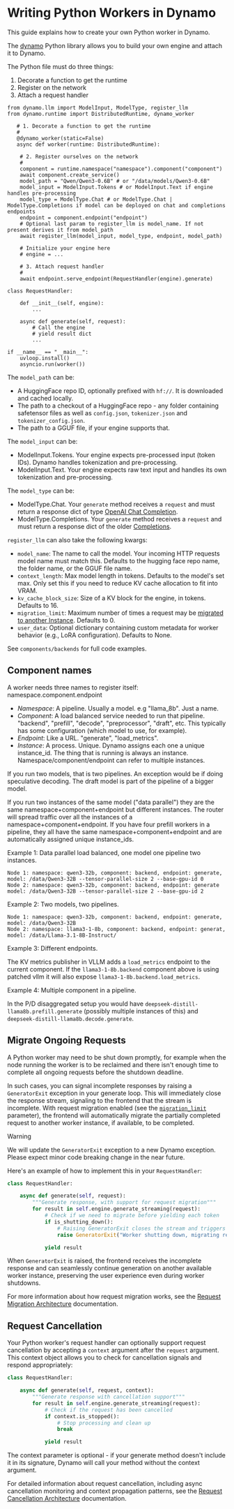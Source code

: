 <!--
SPDX-FileCopyrightText: Copyright (c) 2025 NVIDIA CORPORATION & AFFILIATES.
All rights reserved.
SPDX-License-Identifier: Apache-2.0
-->

# Writing Python Workers in Dynamo

This guide explains how to create your own Python worker in Dynamo.

The [dynamo](https://pypi.org/project/ai-dynamo/) Python library allows you to build your own engine and attach it to Dynamo.

The Python file must do three things:
1. Decorate a function to get the runtime
2. Register on the network
3. Attach a request handler

```
from dynamo.llm import ModelInput, ModelType, register_llm
from dynamo.runtime import DistributedRuntime, dynamo_worker

   # 1. Decorate a function to get the runtime
   #
   @dynamo_worker(static=False)
   async def worker(runtime: DistributedRuntime):

    # 2. Register ourselves on the network
    #
    component = runtime.namespace("namespace").component("component")
    await component.create_service()
    model_path = "Qwen/Qwen3-0.6B" # or "/data/models/Qwen3-0.6B"
    model_input = ModelInput.Tokens # or ModelInput.Text if engine handles pre-processing
    model_type = ModelType.Chat # or ModelType.Chat | ModelType.Completions if model can be deployed on chat and completions endpoints
    endpoint = component.endpoint("endpoint")
    # Optional last param to register_llm is model_name. If not present derives it from model_path
    await register_llm(model_input, model_type, endpoint, model_path)

    # Initialize your engine here
    # engine = ...

    # 3. Attach request handler
    #
    await endpoint.serve_endpoint(RequestHandler(engine).generate)

class RequestHandler:

    def __init__(self, engine):
        ...

    async def generate(self, request):
        # Call the engine
        # yield result dict
        ...

if __name__ == "__main__":
    uvloop.install()
    asyncio.run(worker())
```


The `model_path` can be:
- A HuggingFace repo ID, optionally prefixed with `hf://`. It is downloaded and cached locally.
- The path to a checkout of a HuggingFace repo - any folder containing safetensor files as well as `config.json`, `tokenizer.json` and `tokenizer_config.json`.
- The path to a GGUF file, if your engine supports that.

The `model_input` can be:
- ModelInput.Tokens. Your engine expects pre-processed input (token IDs). Dynamo handles tokenization and pre-processing.
- ModelInput.Text. Your engine expects raw text input and handles its own tokenization and pre-processing.

The `model_type` can be:
- ModelType.Chat. Your `generate` method receives a `request` and must return a response dict of type [OpenAI Chat Completion](https://platform.openai.com/docs/api-reference/chat).
- ModelType.Completions. Your `generate` method receives a `request` and must return a response dict of the older [Completions](https://platform.openai.com/docs/api-reference/completions).

`register_llm` can also take the following kwargs:
- `model_name`: The name to call the model. Your incoming HTTP requests model name must match this. Defaults to the hugging face repo name, the folder name, or the GGUF file name.
- `context_length`: Max model length in tokens. Defaults to the model's set max. Only set this if you need to reduce KV cache allocation to fit into VRAM.
- `kv_cache_block_size`: Size of a KV block for the engine, in tokens. Defaults to 16.
- `migration_limit`: Maximum number of times a request may be [migrated to another Instance](../architecture/request_migration.md). Defaults to 0.
- `user_data`: Optional dictionary containing custom metadata for worker behavior (e.g., LoRA configuration). Defaults to None.

See `components/backends` for full code examples.

## Component names

A worker needs three names to register itself: namespace.component.endpoint

* *Namespace*: A pipeline. Usually a model. e.g "llama_8b". Just a name.
* *Component*: A load balanced service needed to run that pipeline. "backend", "prefill", "decode", "preprocessor", "draft", etc. This typically has some configuration (which model to use, for example).
* *Endpoint*: Like a URL. "generate", "load_metrics".
* *Instance*: A process. Unique. Dynamo assigns each one a unique instance_id. The thing that is running is always an instance. Namespace/component/endpoint can refer to multiple instances.

If you run two models, that is two pipelines. An exception would be if doing speculative decoding. The draft model is part of the pipeline of a bigger model.

If you run two instances of the same model ("data parallel") they are the same namespace+component+endpoint but different instances. The router will spread traffic over all the instances of a namespace+component+endpoint. If you have four prefill workers in a pipeline, they all have the same namespace+component+endpoint and are automatically assigned unique instance_ids.

Example 1: Data parallel load balanced, one model one pipeline two instances.
```
Node 1: namespace: qwen3-32b, component: backend, endpoint: generate, model: /data/Qwen3-32B --tensor-parallel-size 2 --base-gpu-id 0
Node 2: namespace: qwen3-32b, component: backend, endpoint: generate model: /data/Qwen3-32B --tensor-parallel-size 2 --base-gpu-id 2
```

Example 2: Two models, two pipelines.
```
Node 1: namespace: qwen3-32b, component: backend, endpoint: generate, model: /data/Qwen3-32B
Node 2: namespace: llama3-1-8b, component: backend, endpoint: generat, model: /data/Llama-3.1-8B-Instruct/
```

Example 3: Different endpoints.

The KV metrics publisher in VLLM adds a `load_metrics` endpoint to the current component. If the `llama3-1-8b.backend` component above is using patched vllm it will also expose `llama3-1-8b.backend.load_metrics`.

Example 4: Multiple component in a pipeline.

In the P/D disaggregated setup you would have `deepseek-distill-llama8b.prefill.generate` (possibly multiple instances of this) and `deepseek-distill-llama8b.decode.generate`.

## Migrate Ongoing Requests

A Python worker may need to be shut down promptly, for example when the node running the worker is to be reclaimed and there isn't enough time to complete all ongoing requests before the shutdown deadline.

In such cases, you can signal incomplete responses by raising a `GeneratorExit` exception in your generate loop. This will immediately close the response stream, signaling to the frontend that the stream is incomplete. With request migration enabled (see the [`migration_limit`](../architecture/request_migration.md) parameter), the frontend will automatically migrate the partially completed request to another worker instance, if available, to be completed.

> [!WARNING]
> We will update the `GeneratorExit` exception to a new Dynamo exception. Please expect minor code breaking change in the near future.

Here's an example of how to implement this in your `RequestHandler`:

```python
class RequestHandler:

    async def generate(self, request):
        """Generate response, with support for request migration"""
        for result in self.engine.generate_streaming(request):
            # Check if we need to migrate before yielding each token
            if is_shutting_down():
                # Raising GeneratorExit closes the stream and triggers migration
                raise GeneratorExit("Worker shutting down, migrating request")

            yield result
```

When `GeneratorExit` is raised, the frontend receives the incomplete response and can seamlessly continue generation on another available worker instance, preserving the user experience even during worker shutdowns.

For more information about how request migration works, see the [Request Migration Architecture](../architecture/request_migration.md) documentation.

## Request Cancellation

Your Python worker's request handler can optionally support request cancellation by accepting a `context` argument after the `request` argument. This context object allows you to check for cancellation signals and respond appropriately:

```python
class RequestHandler:

    async def generate(self, request, context):
        """Generate response with cancellation support"""
        for result in self.engine.generate_streaming(request):
            # Check if the request has been cancelled
            if context.is_stopped():
                # Stop processing and clean up
                break

            yield result
```

The context parameter is optional - if your generate method doesn't include it in its signature, Dynamo will call your method without the context argument.

For detailed information about request cancellation, including async cancellation monitoring and context propagation patterns, see the [Request Cancellation Architecture](../architecture/request_cancellation.md) documentation.
